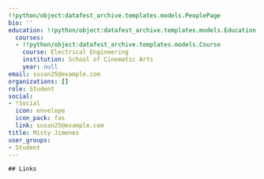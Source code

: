 ```yaml
---
!!python/object:datafest_archive.templates.models.PeoplePage
bio: ''
education: !!python/object:datafest_archive.templates.models.Education
  courses:
  - !!python/object:datafest_archive.templates.models.Course
    course: Electrical Engineering
    institution: School of Cinematic Arts
    year: null
email: susan25@example.com
organizations: []
role: Student
social:
- !Social
  icon: envelope
  icon_pack: fas
  link: susan25@example.com
title: Misty Jimenez
user_groups:
- Student
---
```


    ## Links
    